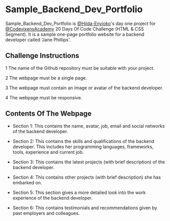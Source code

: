 # Sample_Backend_Dev_Portfolio

Sample_Backend_Dev_Portfolio is [@Hilda-Enyioko](https://www.github.com/Hilda-Enyioko)'s day one project for [@CodevixensAcademy](https://www.github.com/CodevixensAcademy) 20 Days Of Code Challenge (HTML & CSS Segment).
It is a sample one-page portfolio website for a backend developer called 'Jane Phillips'. 

## Challenge Instructions

1  The name of the Github repository must be suitable with your project.

2  The webpage must be a single page.

3  The webpage must contain an image or avatar of the backend developer.

4  The webpage must be responsive.

## Contents Of The Webpage

-  Section 1: This contains the name, avatar, job, email and social networks of the backend developer.

-  Section 2: This contains the skills and qualifications of the backend developer. This includes her programming languages, frameworks, tools, experience and current job.

-  Section 3: This contains the latest projects (with  brief description) of the backend developer.

-  Section 4: This contains other projects (with brief description) she has embarked on.

-  Section 5: This section gives a more detailed look into the work experience of the backend developer.

-  Section 6: This contains testimonials and recommendations given by past employers and colleagues.

